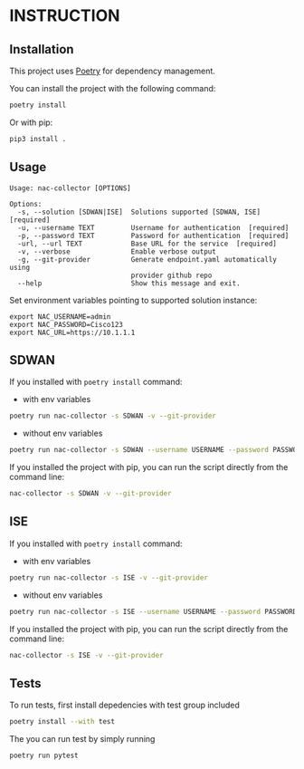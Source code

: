 # INSTRUCTION

## Installation

This project uses [Poetry](https://python-poetry.org/) for dependency management. 

You can install the project with the following command:

```bash
poetry install
```

Or with pip:

```bash
pip3 install .
```

## Usage

```cli
Usage: nac-collector [OPTIONS]

Options:
  -s, --solution [SDWAN|ISE]  Solutions supported [SDWAN, ISE]  [required]
  -u, --username TEXT         Username for authentication  [required]
  -p, --password TEXT         Password for authentication  [required]
  -url, --url TEXT            Base URL for the service  [required]
  -v, --verbose               Enable verbose output
  -g, --git-provider          Generate endpoint.yaml automatically using
                              provider github repo
  --help                      Show this message and exit.
```

Set environment variables pointing to supported solution instance:

```shell
export NAC_USERNAME=admin
export NAC_PASSWORD=Cisco123
export NAC_URL=https://10.1.1.1
```

## SDWAN

If you installed with `poetry install` command:

- with env variables
```sh
poetry run nac-collector -s SDWAN -v --git-provider
```

- without env variables
```sh
poetry run nac-collector -s SDWAN --username USERNAME --password PASSWORD --url URL -v --git-provider
```

If you installed the project with pip, you can run the script directly from the command line:

```sh
nac-collector -s SDWAN -v --git-provider
```

## ISE

If you installed with `poetry install` command:

- with env variables
```sh
poetry run nac-collector -s ISE -v --git-provider
```

- without env variables
```sh
poetry run nac-collector -s ISE --username USERNAME --password PASSWORD --url URL -v --git-provider
```

If you installed the project with pip, you can run the script directly from the command line:

```sh
nac-collector -s ISE -v --git-provider
```

## Tests

To run tests, first install depedencies with test group included

```sh
poetry install --with test
```

The you can run test by simply running
```sh
poetry run pytest
```
